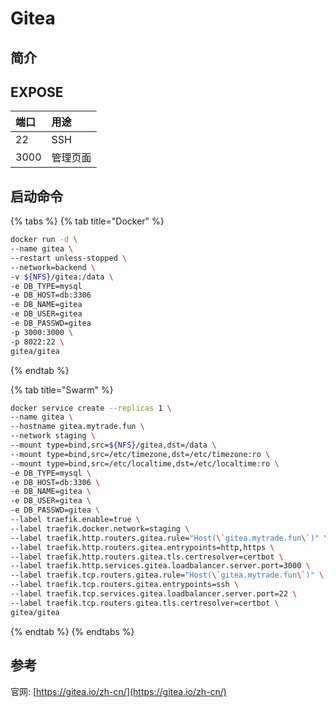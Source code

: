 # Gitea

## 简介



## EXPOSE

| 端口 | 用途 |
| :--- | :--- |
| 22 | SSH |
| 3000 | 管理页面 |



## 启动命令

{% tabs %}
{% tab title="Docker" %}
```bash
docker run -d \
--name gitea \
--restart unless-stopped \
--network=backend \
-v ${NFS}/gitea:/data \
-e DB_TYPE=mysql
-e DB_HOST=db:3306
-e DB_NAME=gitea
-e DB_USER=gitea
-e DB_PASSWD=gitea
-p 3000:3000 \
-p 8022:22 \
gitea/gitea
```
{% endtab %}

{% tab title="Swarm" %}
```bash
docker service create --replicas 1 \
--name gitea \
--hostname gitea.mytrade.fun \
--network staging \
--mount type=bind,src=${NFS}/gitea,dst=/data \
--mount type=bind,src=/etc/timezone,dst=/etc/timezone:ro \
--mount type=bind,src=/etc/localtime,dst=/etc/localtime:ro \
-e DB_TYPE=mysql \
-e DB_HOST=db:3306 \
-e DB_NAME=gitea \
-e DB_USER=gitea \
-e DB_PASSWD=gitea \
--label traefik.enable=true \
--label traefik.docker.network=staging \
--label traefik.http.routers.gitea.rule="Host(\`gitea.mytrade.fun\`)" \
--label traefik.http.routers.gitea.entrypoints=http,https \
--label traefik.http.routers.gitea.tls.certresolver=certbot \
--label traefik.http.services.gitea.loadbalancer.server.port=3000 \
--label traefik.tcp.routers.gitea.rule="Host(\`gitea.mytrade.fun\`)" \
--label traefik.tcp.routers.gitea.entrypoints=ssh \
--label traefik.tcp.services.gitea.loadbalancer.server.port=22 \
--label traefik.tcp.routers.gitea.tls.certresolver=certbot \
gitea/gitea
```
{% endtab %}
{% endtabs %}



##  参考

官网:  [https://gitea.io/zh-cn/](https://gitea.io/zh-cn/)

